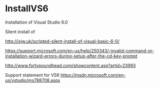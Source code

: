 # InstallVS6
Installation of Visual Studio 6.0


Silent install of

http://isjw.uk/scripted-silent-install-of-visual-basic-6-0/

https://support.microsoft.com/en-us/help/250343/-invalid-command-or-installation-wizard-errors-during-setup-after-the-cd-key-prompt

http://www.fortypoundhead.com/showcontent.asp?artid=23993

Support statement for VS6
https://msdn.microsoft.com/en-us/vstudio/ms788708.aspx
